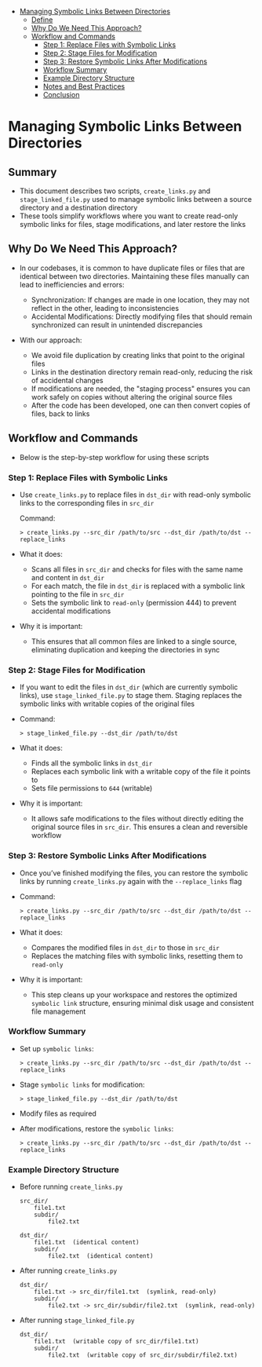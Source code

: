 

<!-- toc -->

- [Managing Symbolic Links Between Directories](#managing-symbolic-links-between-directories)
  * [Define](#define)
  * [Why Do We Need This Approach?](#why-do-we-need-this-approach)
  * [Workflow and Commands](#workflow-and-commands)
    + [Step 1: Replace Files with Symbolic Links](#step-1-replace-files-with-symbolic-links)
    + [Step 2: Stage Files for Modification](#step-2-stage-files-for-modification)
    + [Step 3: Restore Symbolic Links After Modifications](#step-3-restore-symbolic-links-after-modifications)
    + [Workflow Summary](#workflow-summary)
    + [Example Directory Structure](#example-directory-structure)
    + [Notes and Best Practices](#notes-and-best-practices)
    + [Conclusion](#conclusion)

<!-- tocstop -->

# Managing Symbolic Links Between Directories

## Summary

- This document describes two scripts, `create_links.py` and
  `stage_linked_file.py` used to manage symbolic links between a
  source directory and a destination directory
- These tools simplify workflows where you want to create read-only symbolic
  links for files, stage modifications, and later restore the links

## Why Do We Need This Approach?

- In our codebases, it is common to have duplicate files or files
  that are identical between two directories. Maintaining these files manually
  can lead to inefficiencies and errors:
  - Synchronization: If changes are made in one location, they may not reflect
    in the other, leading to inconsistencies
  - Accidental Modifications: Directly modifying files that should remain
    synchronized can result in unintended discrepancies

- With our approach:
  - We avoid file duplication by creating links that point to the original files
  - Links in the destination directory remain read-only, reducing the risk of
    accidental changes
  - If modifications are needed, the "staging process" ensures you can work
    safely on copies without altering the original source files
  - After the code has been developed, one can then convert copies of files, back
    to links

## Workflow and Commands

- Below is the step-by-step workflow for using these scripts

### Step 1: Replace Files with Symbolic Links

- Use `create_links.py` to replace files in `dst_dir` with read-only symbolic
  links to the corresponding files in `src_dir`

  Command:
  ```
  > create_links.py --src_dir /path/to/src --dst_dir /path/to/dst --replace_links
  ```

- What it does:
  - Scans all files in `src_dir` and checks for files with the same name and
    content in `dst_dir`
  - For each match, the file in `dst_dir` is replaced with a symbolic link
    pointing to the file in `src_dir`
  - Sets the symbolic link to `read-only` (permission 444) to prevent accidental
    modifications

- Why it is important:
  - This ensures that all common files are linked to a single source,
    eliminating duplication and keeping the directories in sync

### Step 2: Stage Files for Modification

- If you want to edit the files in `dst_dir` (which are currently symbolic
  links), use `stage_linked_file.py` to stage them. Staging replaces the
  symbolic links with writable copies of the original files

- Command:
  ```
  > stage_linked_file.py --dst_dir /path/to/dst
  ```

- What it does:
  - Finds all the symbolic links in `dst_dir`
  - Replaces each symbolic link with a writable copy of the file it points
    to
  - Sets file permissions to `644` (writable)

- Why it is important:
  - It allows safe modifications to the files without directly editing the
    original source files in `src_dir`. This ensures a clean and reversible
    workflow

### Step 3: Restore Symbolic Links After Modifications

- Once you’ve finished modifying the files, you can restore the symbolic links
  by running `create_links.py` again with the `--replace_links` flag

- Command:
  ```
  > create_links.py --src_dir /path/to/src --dst_dir /path/to/dst --replace_links
  ```

- What it does:
  - Compares the modified files in `dst_dir` to those in `src_dir`
  - Replaces the matching files with symbolic links, resetting them to
    `read-only`

- Why it is important:
  - This step cleans up your workspace and restores the optimized
    `symbolic link` structure, ensuring minimal disk usage and consistent file
    management

### Workflow Summary

- Set up `symbolic links`:
  ```
  > create_links.py --src_dir /path/to/src --dst_dir /path/to/dst --replace_links
  ```

- Stage `symbolic links` for modification:
  ```
  > stage_linked_file.py --dst_dir /path/to/dst
  ```

- Modify files as required

- After modifications, restore the `symbolic links`:
  ```
  > create_links.py --src_dir /path/to/src --dst_dir /path/to/dst --replace_links
  ```

### Example Directory Structure

- Before running `create_links.py`
  ```
  src_dir/
      file1.txt
      subdir/
          file2.txt

  dst_dir/
      file1.txt  (identical content)
      subdir/
          file2.txt  (identical content)
  ```

- After running `create_links.py`
  ```
  dst_dir/
      file1.txt -> src_dir/file1.txt  (symlink, read-only)
      subdir/
          file2.txt -> src_dir/subdir/file2.txt  (symlink, read-only)
  ```

- After running `stage_linked_file.py`
  ```
  dst_dir/
      file1.txt  (writable copy of src_dir/file1.txt)
      subdir/
          file2.txt  (writable copy of src_dir/subdir/file2.txt)
  ```
